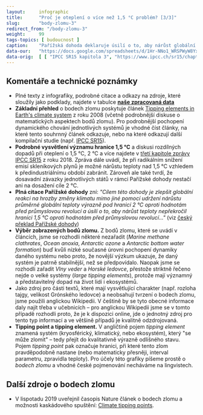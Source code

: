 ```yaml
---
layout:     infographic
title:      "Proč je oteplení o více než 1,5 °C problém? [3/3]"
slug:       "body-zlomu-3"
redirect_from: "/body-zlomu-3"
weight:     99
tags-topics: [ budoucnost ]
caption:    "Pařížská dohoda deklaruje úsilí o to, aby nárůst globální průměrné teploty výrazně nepřekročil hranici 1,5 °C. Jedním z hlavních důvodů pro stanovení této hranice je riziko překročení tzv. bodů zlomu (tipping points). Při oteplení nad 2 °C se blížíme pravděpodobným bodům zlomu mnoha velkých planetárních systémů."
data-our:   "https://docs.google.com/spreadsheets/d/1Hr-NNo1_WRSPWyW8YxP14WfqgOjk2xxrFsCh6enMDKI/edit#gid=884376387"
data-orig:	[ [ "IPCC SR15 kapitola 3", "https://www.ipcc.ch/sr15/chapter/chapter-3" ] ]
---
```


## Komentáře a technické poznámky

* Plné texty z infografiky, podrobné citace a odkazy na zdroje, které sloužily jako podklady, najdete v tabulce **[naše zpracovaná data](https://docs.google.com/spreadsheets/d/1Hr-NNo1_WRSPWyW8YxP14WfqgOjk2xxrFsCh6enMDKI/edit?usp=sharing)**
* __Základní přehled__ o bodech zlomu poskytuje článek [Tipping elements in Earth's climate system](https://www.pnas.org/content/105/6/1786) z roku 2008 (včetně podrobnější diskuse o matematických aspektech bodů zlomu). Pro podrobnější pochopení dynamického chování jednotlivých systémů je vhodné číst články, na které tento souhrnný článek odkazuje, nebo na které odkazují další kompilační studie (např. [IPCC SR15](https://www.ipcc.ch/sr15/chapter/chapter-3/)).
* __Podrobné vysvětlení významu hranice 1,5 °C__ a diskusi rozdílných dopadů při oteplení o 1,5 °C, 2 °C a více najdete v [třetí kapitole zprávy IPCC SR15](https://www.ipcc.ch/sr15/chapter/chapter-3/) z roku 2018. Zpráva dále uvádí, že při radikálním snížení emisí skleníkových plynů je možné nárůstu teploty nad 1,5 °C vzhledem k předindustriálnímu období zabránit. Zároveň ale také tvrdí, že dosavadní závazky jednotlivých států v rámci Pařížské dohody nestačí ani na dosažení cíle 2 °C.
* __Plná citace Pařížské dohody__ zní: _"Cílem této dohody je zlepšit globální reakci na hrozby změny klimatu mimo jiné pomocí udržení nárůstu průměrné globální teploty výrazně pod hranicí 2 °C oproti hodnotám před průmyslovou revolucí a úsilí o to, aby nárůst teploty nepřekročil hranici 1,5 °C oproti hodnotám před průmyslovou revolucí..."_ (viz [český překlad Pařížské dohody](https://www.mzp.cz/C1257458002F0DC7/cz/parizska_dohoda/$FILE/OEOK-Cesky_preklad_dohody-20160419.pdf))
* __Výběr zobrazených bodů zlomu.__ Z bodů zlomu, které se uvádí v článcích, jsme se rozhodli některé nezařadit (_Marine methane clathrates_, _Ocean anoxia_, _Antarctic ozone_ a _Antarctic bottom water formation_) buď kvůli nízké současné úrovni pochopení dynamiky daného systému nebo proto, že novější výzkum ukazuje, že daný systém je patrně stabilnější, než se předpovídalo. Naopak jsme se rozhodli zařadit _Vlny veder_ a _Horské ledovce_, přestože striktně řečeno nejde o velké systémy (_large tipping elements_), protože mají významný a představitelný dopad na život lidí i ekosystémů.
* Jako zdroj pro části textů, které mají vysvětlující charakter (např. rozloha tajgy, velikost Grónského ledovce) a neobsahují tvrzení o bodech zlomu, jsme použili anglickou Wikipedii. V češtině by se tyto obecné informace daly najít třeba v učebnicích – pro anglickou Wikipedii jsme se v tomto případě rozhodli proto, že je k dispozici online, jde o jednotný zdroj pro tento typ informací a ve většině případů je kvalitně odzdrojovaná.
* __Tipping point a tipping element.__ V angličtině pojem  _tipping element_ znamená systém (kryosférický, klimatický, nebo ekosystém), který "se může zlomit" – tedy přejít do kvalitativně výrazně odlišného stavu. Pojem _tipping point_ pak označuje hranici, při které tento zlom pravděpodobně nastane (nebo matematicky přesněji, interval parametru, zpravidla teploty). Pro účely této grafiky píšeme prostě o _bodech zlomu_ a vhodné české pojmenování necháváme na lingvistech.

## Další zdroje o bodech zlomu

* V lispotadu 2019 uveřejnil časopis Nature článek o bodech zlomu a možnosti kaskádového spuštění: [Climate tipping points](https://www.nature.com/articles/d41586-019-03595-0?fbclid=IwAR1i_9wQU--GWf8AKcnym8rZawmrW3Q9rS_osx0NFjwOEe3xOJaZSXBlWyo).
